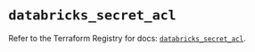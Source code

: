 # `databricks_secret_acl`

Refer to the Terraform Registry for docs: [`databricks_secret_acl`](https://registry.terraform.io/providers/databricks/databricks/1.81.1/docs/resources/secret_acl).

